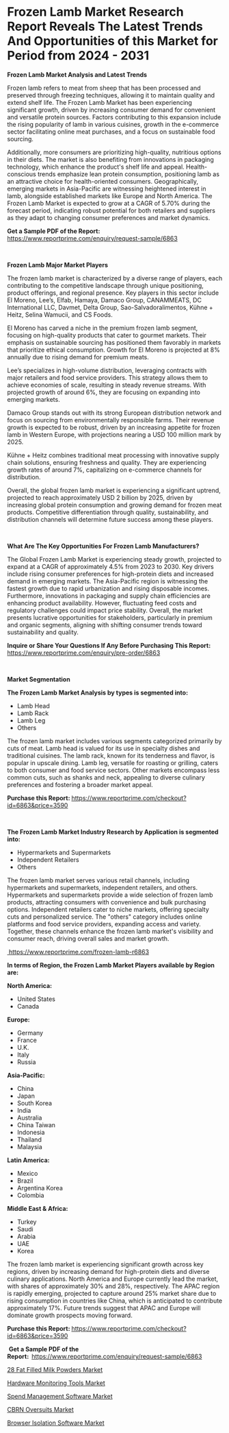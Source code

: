 <p><h1>Frozen Lamb Market Research Report Reveals The Latest Trends And Opportunities of this Market for Period from 2024 - 2031</h1></p><p><strong>Frozen Lamb Market Analysis and Latest Trends</strong></p>
<p><p>Frozen lamb refers to meat from sheep that has been processed and preserved through freezing techniques, allowing it to maintain quality and extend shelf life. The Frozen Lamb Market has been experiencing significant growth, driven by increasing consumer demand for convenient and versatile protein sources. Factors contributing to this expansion include the rising popularity of lamb in various cuisines, growth in the e-commerce sector facilitating online meat purchases, and a focus on sustainable food sourcing.</p><p>Additionally, more consumers are prioritizing high-quality, nutritious options in their diets. The market is also benefiting from innovations in packaging technology, which enhance the product's shelf life and appeal. Health-conscious trends emphasize lean protein consumption, positioning lamb as an attractive choice for health-oriented consumers. Geographically, emerging markets in Asia-Pacific are witnessing heightened interest in lamb, alongside established markets like Europe and North America. The Frozen Lamb Market is expected to grow at a CAGR of 5.70% during the forecast period, indicating robust potential for both retailers and suppliers as they adapt to changing consumer preferences and market dynamics.</p></p>
<p><strong>Get a Sample PDF of the Report:&nbsp;</strong> <a href="https://www.reportprime.com/enquiry/request-sample/6863">https://www.reportprime.com/enquiry/request-sample/6863</a></p>
<p>&nbsp;</p>
<p><strong>Frozen Lamb Major Market Players</strong></p>
<p><p>The frozen lamb market is characterized by a diverse range of players, each contributing to the competitive landscape through unique positioning, product offerings, and regional presence. Key players in this sector include El Moreno, Lee’s, Elfab, Hamaya, Damaco Group, CANAMMEATS, DC International LLC, Davmet, Delta Group, Sao-Salvadoralimentos, Kühne + Heitz, Selina Wamucii, and CS Foods.</p><p>El Moreno has carved a niche in the premium frozen lamb segment, focusing on high-quality products that cater to gourmet markets. Their emphasis on sustainable sourcing has positioned them favorably in markets that prioritize ethical consumption. Growth for El Moreno is projected at 8% annually due to rising demand for premium meats.</p><p>Lee’s specializes in high-volume distribution, leveraging contracts with major retailers and food service providers. This strategy allows them to achieve economies of scale, resulting in steady revenue streams. With projected growth of around 6%, they are focusing on expanding into emerging markets.</p><p>Damaco Group stands out with its strong European distribution network and focus on sourcing from environmentally responsible farms. Their revenue growth is expected to be robust, driven by an increasing appetite for frozen lamb in Western Europe, with projections nearing a USD 100 million mark by 2025.</p><p>Kühne + Heitz combines traditional meat processing with innovative supply chain solutions, ensuring freshness and quality. They are experiencing growth rates of around 7%, capitalizing on e-commerce channels for distribution.</p><p>Overall, the global frozen lamb market is experiencing a significant uptrend, projected to reach approximately USD 2 billion by 2025, driven by increasing global protein consumption and growing demand for frozen meat products. Competitive differentiation through quality, sustainability, and distribution channels will determine future success among these players.</p></p>
<p>&nbsp;</p>
<p><strong>What Are The Key Opportunities For Frozen Lamb Manufacturers?</strong></p>
<p><p>The Global Frozen Lamb Market is experiencing steady growth, projected to expand at a CAGR of approximately 4.5% from 2023 to 2030. Key drivers include rising consumer preferences for high-protein diets and increased demand in emerging markets. The Asia-Pacific region is witnessing the fastest growth due to rapid urbanization and rising disposable incomes. Furthermore, innovations in packaging and supply chain efficiencies are enhancing product availability. However, fluctuating feed costs and regulatory challenges could impact price stability. Overall, the market presents lucrative opportunities for stakeholders, particularly in premium and organic segments, aligning with shifting consumer trends toward sustainability and quality.</p></p>
<p><strong>Inquire or Share Your Questions If Any Before Purchasing This Report:</strong> <a href="https://www.reportprime.com/enquiry/pre-order/6863">https://www.reportprime.com/enquiry/pre-order/6863</a></p>
<p>&nbsp;</p>
<p><strong>Market Segmentation</strong></p>
<p><strong>The Frozen Lamb Market Analysis by types is segmented into:</strong></p>
<p><ul><li>Lamb Head</li><li>Lamb Rack</li><li>Lamb Leg</li><li>Others</li></ul></p>
<p><p>The frozen lamb market includes various segments categorized primarily by cuts of meat. Lamb head is valued for its use in specialty dishes and traditional cuisines. The lamb rack, known for its tenderness and flavor, is popular in upscale dining. Lamb leg, versatile for roasting or grilling, caters to both consumer and food service sectors. Other markets encompass less common cuts, such as shanks and neck, appealing to diverse culinary preferences and fostering a broader market appeal.</p></p>
<p><strong>Purchase this Report:&nbsp;</strong><a href="https://www.reportprime.com/checkout?id=6863&price=3590">https://www.reportprime.com/checkout?id=6863&price=3590</a></p>
<p>&nbsp;</p>
<p><strong>The Frozen Lamb Market Industry Research by Application is segmented into:</strong></p>
<p><ul><li>Hypermarkets and Supermarkets</li><li>Independent Retailers</li><li>Others</li></ul></p>
<p><p>The frozen lamb market serves various retail channels, including hypermarkets and supermarkets, independent retailers, and others. Hypermarkets and supermarkets provide a wide selection of frozen lamb products, attracting consumers with convenience and bulk purchasing options. Independent retailers cater to niche markets, offering specialty cuts and personalized service. The "others" category includes online platforms and food service providers, expanding access and variety. Together, these channels enhance the frozen lamb market's visibility and consumer reach, driving overall sales and market growth.</p></p>
<p><a href="https://www.reportprime.com/frozen-lamb-r6863">&nbsp;https://www.reportprime.com/frozen-lamb-r6863</a></p>
<p><strong>In terms of Region, the Frozen Lamb Market Players available by Region are:</strong></p>
<p>
    <p> <strong> North America: </strong>
        <ul>
            <li>United States</li>
            <li>Canada</li>
        </ul>
        </p> 
    <p> <strong> Europe: </strong>
        <ul>
            <li>Germany</li>
            <li>France</li>
            <li>U.K.</li>
            <li>Italy</li>
            <li>Russia</li>
        </ul>
        </p> 
    <p> <strong> Asia-Pacific: </strong>
        <ul>
            <li>China</li>
            <li>Japan</li>
            <li>South Korea</li>
            <li>India</li>
            <li>Australia</li>
            <li>China Taiwan</li>
            <li>Indonesia</li>
            <li>Thailand</li>
            <li>Malaysia</li>
        </ul>
        </p> 
    <p> <strong> Latin America: </strong>
        <ul>
            <li>Mexico</li>
            <li>Brazil</li>
            <li>Argentina Korea</li>
            <li>Colombia</li>
        </ul>
        </p> 
    <p> <strong> Middle East & Africa: </strong>
        <ul>
            <li>Turkey</li>
            <li>Saudi</li>
            <li>Arabia</li>
            <li>UAE</li>
            <li>Korea</li>
        </ul>
    </p>
    </p>
<p><p>The frozen lamb market is experiencing significant growth across key regions, driven by increasing demand for high-protein diets and diverse culinary applications. North America and Europe currently lead the market, with shares of approximately 30% and 28%, respectively. The APAC region is rapidly emerging, projected to capture around 25% market share due to rising consumption in countries like China, which is anticipated to contribute approximately 17%. Future trends suggest that APAC and Europe will dominate growth prospects moving forward.</p></p>
<p><strong>Purchase this Report: </strong><a href="https://www.reportprime.com/checkout?id=6863&price=3590">https://www.reportprime.com/checkout?id=6863&price=3590</a></p>
<p>&nbsp;<strong>Get a Sample PDF of the Report:&nbsp;&nbsp;</strong><a href="https://www.reportprime.com/enquiry/request-sample/6863">https://www.reportprime.com/enquiry/request-sample/6863</a></p>
<p><strong></strong></p>
<p><p><a href="https://github.com/LacThu1/Market-Research-Report-List-1/blob/main/28-fat-filled-milk-powders-market.md">28 Fat Filled Milk Powders Market</a></p><p><a href="https://issuu.com/reportprime-2/docs/hardware-monitoring-tools-market-si_034a0b28366485">Hardware Monitoring Tools Market</a></p><p><a href="https://medium.com/@justin.wright5348/how-regional-and-global-trends-are-shaping-the-spend-management-software-market-for-the-year-050901e0db6a">Spend Management Software Market</a></p><p><a href="https://issuu.com/reportprime-2/docs/cbrn-oversuits-market-size-2030.ppt_166c1492c6e5a0">CBRN Oversuits Market</a></p><p><a href="https://medium.com/@justin.wright5348/browser-isolation-software-market-trends-and-market-growth-outlook-2024-2031-64bd8709603b">Browser Isolation Software Market</a></p></p>